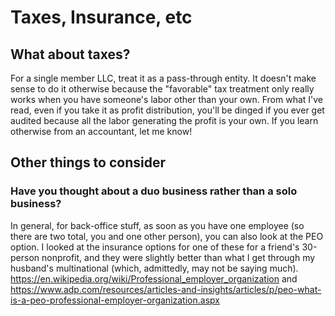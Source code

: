 # Taxes, Insurance, etc

## What about taxes?

For a single member LLC, treat it as a pass-through entity. It doesn't make sense to do it otherwise because the "favorable" tax treatment only really works when you have someone's labor other than your own. From what I've read, even if you take it as profit distribution, you'll be dinged if you ever get audited because all the labor generating the profit is your own. If you learn otherwise from an accountant, let me know!

## Other things to consider

### Have you thought about a duo business rather than a solo business?

In general, for back-office stuff, as soon as you have one employee (so there are two total, you and one other person),
you can also look at the PEO option. I looked at the insurance options for one of these for a friend's 30-person nonprofit,
and they were slightly better than what I get through my husband's multinational (which, admittedly, may not be saying much).
<https://en.wikipedia.org/wiki/Professional_employer_organization> and
<https://www.adp.com/resources/articles-and-insights/articles/p/peo-what-is-a-peo-professional-employer-organization.aspx>
